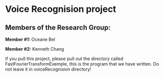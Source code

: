 # Voice Recognision project
## Members of the Research Group:

**Member #1:** Oceane Bel

**Member #2:** Kenneth Chang



If you pull this project, please pull out the directory called FastFourierTransformExemple, this is the program that we have written. Do not leave it in voiceRecognision directory!
